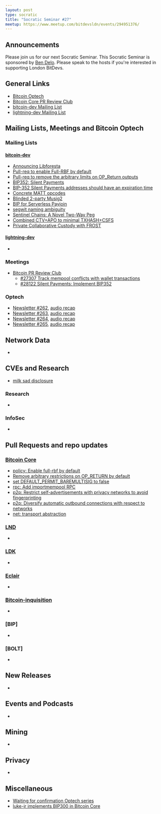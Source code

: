 ```yaml
---
layout: post
type: socratic
title: "Socratic Seminar #27"
meetup: https://www.meetup.com/bitdevsldn/events/294951376/
---
```


## Announcements

Please join us for our next Socratic Seminar. This Socratic Seminar is sponsored by [Ben Delo](https://twitter.com/bendelo).
Please speak to the hosts if you're interested in supporting London BitDevs.

## General Links

* [Bitcoin Optech](https://bitcoinops.org)
* [Bitcoin Core PR Review Club](https://bitcoincore.reviews)
* [bitcoin-dev Mailing List](https://lists.linuxfoundation.org/pipermail/bitcoin-dev)
* [lightning-dev Mailing List](https://lists.linuxfoundation.org/pipermail/lightning-dev)

## Mailing Lists, Meetings and Bitcoin Optech
### Mailing Lists
#### [bitcoin-dev](https://lists.linuxfoundation.org/pipermail/bitcoin-dev)
- [Announcing Libforesta](https://lists.linuxfoundation.org/pipermail/bitcoin-dev/2023-August/021832.html)
- [Pull-req to enable Full-RBF by default](https://lists.linuxfoundation.org/pipermail/bitcoin-dev/2023-August/021831.html)
- [Pull-req to remove the arbitrary limits on OP\_Return outputs](https://lists.linuxfoundation.org/pipermail/bitcoin-dev/2023-August/021840.html)
- [BIP352: Silent Payments](https://lists.linuxfoundation.org/pipermail/bitcoin-dev/2023-August/021844.html)
- [BIP-352 Silent Payments addresses should have an expiration time](https://lists.linuxfoundation.org/pipermail/bitcoin-dev/2023-August/021849.html)
- [Concrete MATT opcodes](https://lists.linuxfoundation.org/pipermail/bitcoin-dev/2023-August/021856.html)
- [Blinded 2-party Musig2](https://lists.linuxfoundation.org/pipermail/bitcoin-dev/2023-August/021860.html)
- [BIP for Serverless Payjoin](https://lists.linuxfoundation.org/pipermail/bitcoin-dev/2023-August/021868.html)
- [segwit naming ambiguity](https://lists.linuxfoundation.org/pipermail/bitcoin-dev/2023-August/021875.html)
- [Sentinel Chains: A Novel Two-Way Peg](https://lists.linuxfoundation.org/pipermail/bitcoin-dev/2023-August/021894.html)
- [Combined CTV+APO to minimal TXHASH+CSFS](https://lists.linuxfoundation.org/pipermail/bitcoin-dev/2023-August/021907.html)
- [Private Collaborative Custody with FROST](https://lists.linuxfoundation.org/pipermail/bitcoin-dev/2023-August/021917.html)

#### [lightning-dev](https://lists.linuxfoundation.org/pipermail/lightning-dev)
-

### Meetings
- [Bitcoin PR Review Club](https://bitcoincore.reviews)
  - [#27307 Track mempool conflicts with wallet transactions](https://bitcoincore.reviews/27307)
  - [#28122 Silent Payments: Implement BIP352](https://bitcoincore.reviews/28122)

### Optech
- [Newsletter #262](https://bitcoinops.org/en/newsletters/2023/08/02/), [audio recap](https://bitcoinops.org/en/podcast/2023/08/03/)
- [Newsletter #263](https://bitcoinops.org/en/newsletters/2023/08/09/), [audio recap](https://bitcoinops.org/en/podcast/2023/08/10/)
- [Newsletter #264](https://bitcoinops.org/en/newsletters/2023/08/16/), [audio recap](https://bitcoinops.org/en/podcast/2023/08/17/)
- [Newsletter #265](https://bitcoinops.org/en/newsletters/2023/08/23/), [audio recap](https://bitcoinops.org/en/podcast/2023/08/24/)

## Network Data
-

## CVEs and Research

- [milk sad disclosure](https://milksad.info/)

### Research
-

### InfoSec
-

## Pull Requests and repo updates
### [Bitcoin Core](https://github.com/bitcoin/bitcoin)

- [policy: Enable full-rbf by default](https://github.com/bitcoin/bitcoin/pull/28132)
- [Remove arbitrary restrictions on OP_RETURN by default](https://github.com/bitcoin/bitcoin/pull/28130)
- [set DEFAULT_PERMIT_BAREMULTISIG to false](https://github.com/bitcoin/bitcoin/pull/28217)
- [rpc: Add importmempool RPC](https://github.com/bitcoin/bitcoin/pull/27460)
- [p2p: Restrict self-advertisements with privacy networks to avoid fingerprinting](https://github.com/bitcoin/bitcoin/pull/27411)
- [p2p: Diversify automatic outbound connections with respect to networks](https://github.com/bitcoin/bitcoin/pull/27213)
- [net: transport abstraction](https://github.com/bitcoin/bitcoin/pull/28165)


### [LND](https://github.com/lightningnetwork/lnd)
-

### [LDK](https://github.com/lightningdevkit/rust-lightning)
-

### [Eclair](https://github.com/ACINQ/eclair)
-

### [Bitcoin-inquisition](https://github.com/bitcoin-inquisition/bitcoin)
-

### [BIP]
-

### [BOLT]
-

## New Releases
-

## Events and Podcasts
-

## Mining
-

## Privacy
-

## Miscellaneous

- [Waiting for confirmation Optech series](https://bitcoinops.org/en/blog/waiting-for-confirmation/)
- [luke-jr implements BIP300 in Bitcoin Core](https://twitter.com/Truthcoin/status/1693803422091272675)